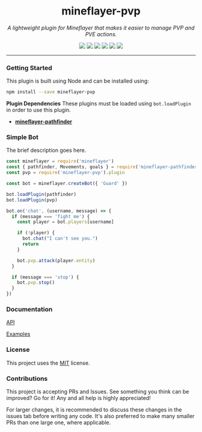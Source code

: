<h1 align="center">mineflayer-pvp</h1>
<p align="center"><i>A lightweight plugin for Mineflayer that makes it easier to manage PVP and PVE actions.</i></p>

<p align="center">
  <img src="https://github.com/TheDudeFromCI/mineflayer-plugin-template/workflows/Build/badge.svg" />
  <img src="https://img.shields.io/npm/v/mineflayer-pvp" />
  <img src="https://img.shields.io/github/repo-size/TheDudeFromCI/mineflayer-pvp" />
  <img src="https://img.shields.io/npm/dm/mineflayer-pvp" />
  <img src="https://img.shields.io/github/contributors/TheDudeFromCI/mineflayer-pvp" />
  <img src="https://img.shields.io/github/license/TheDudeFromCI/mineflayer-pvp" />
</p>

---

### Getting Started

This plugin is built using Node and can be installed using:
```bash
npm install --save mineflayer-pvp
```

**Plugin Dependencies**
These plugins must be loaded using `bot.loadPlugin` in order to use this plugin.

* [**mineflayer-pathfinder**](https://github.com/Karang/mineflayer-pathfinder)

### Simple Bot

The brief description goes here.

```js
const mineflayer = require('mineflayer')
const { pathfinder, Movements, goals } = require('mineflayer-pathfinder')
const pvp = require('mineflayer-pvp').plugin

const bot = mineflayer.createBot({ 'Guard' })

bot.loadPlugin(pathfinder)
bot.loadPlugin(pvp)

bot.on('chat', (username, message) => {
  if (message === 'fight me') {
    const player = bot.players[username]

    if (!player) {
      bot.chat("I can't see you.")
      return
    }

    bot.pvp.attack(player.entity)
  }

  if (message === 'stop') {
    bot.pvp.stop()
  }
})
```

### Documentation

[API](https://github.com/TheDudeFromCI/mineflayer-pvp/blob/master/docs/api.md)

[Examples](https://github.com/TheDudeFromCI/mineflayer-pvp/tree/master/examples)

### License

This project uses the [MIT](https://github.com/TheDudeFromCI/mineflayer-pvp/blob/master/LICENSE) license.

### Contributions

This project is accepting PRs and Issues. See something you think can be improved? Go for it! Any and all help is highly appreciated!

For larger changes, it is recommended to discuss these changes in the issues tab before writing any code. It's also preferred to make many smaller PRs than one large one, where applicable.
